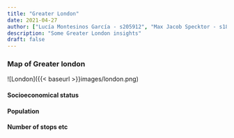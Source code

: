 ```yaml
---
title: "Greater London"
date: 2021-04-27
author: ["Lucía Montesinos García - s205912", "Max Jacob Specktor - s184362", "Tamás Rudokász - s202522"]
description: "Some Greater London insights"
draft: false
---
```



### Map of Greater london
![London]({{< baseurl >}}images/london.png)

#### Socioeconomical status
#### Population
#### Number of stops etc

